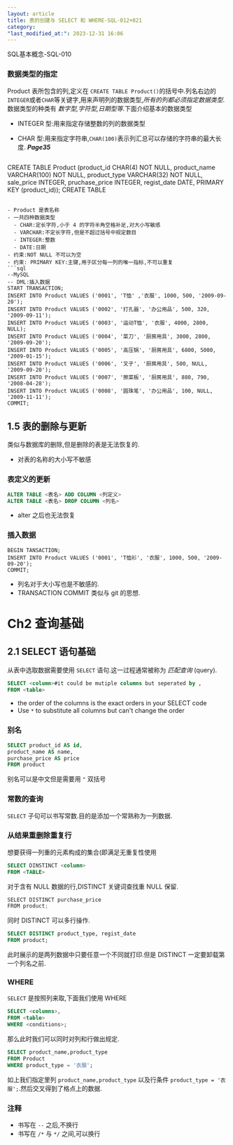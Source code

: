 ```yaml
---
layout: article
title: 表的创建与 SELECT 和 WHERE-SQL-012+021
category: 
"last_modified_at:": 2023-12-31 16:06
---
```

SQL基本概念-SQL-010
### 数据类型的指定
Product 表所包含的列,定义在 `CREATE TABLE Product()`的括号中.列名右边的 `INTEGER`或者`CHAR`等关键字,用来声明列的数据类型,*所有的列都必须指定数据类型*.数据类型的种类有  *数字型,字符型,日期型等*.下面介绍基本的数据类型
- INTEGER 型:用来指定存储整数的列的数据类型
- CHAR 型:用来指定字符串,`CHAR(100)`表示列汇总可以存储的字符串的最大长度.
  ***Page35***
  
  ```sql
CREATE TABLE Product
(product_id CHAR(4) NOT NULL,
product_name VARCHAR(100) NOT NULL,
product_type VARCHAR(32) NOT NULL,
sale_price INTEGER,
pruchase_price INTEGER,
regist_date DATE,
PRIMARY KEY (product_id));
CREATE TABLE
```

- Product 是表名称
- 一共四种数据类型
  - CHAR:定长字符,小于 4 的字符半角空格补足,对大小写敏感
  - VARCHAR:不定长字符,但是不超过括号中规定数目
  - INTEGER:整数
  - DATE:日期
- 约束:NOT NULL 不可以为空
- 约束: PRIMARY KEY:主键,用于区分每一列的唯一指标,不可以重复
```sql
--MySQL
-- DML:插入数据
START TRANSACTION;
INSERT INTO Product VALUES ('0001', 'T恤' ,'衣服', 1000, 500, '2009-09-20');
INSERT INTO Product VALUES ('0002', '打孔器', '办公用品', 500, 320, '2009-09-11');
INSERT INTO Product VALUES ('0003', '运动T恤', '衣服', 4000, 2800, NULL);
INSERT INTO Product VALUES ('0004', '菜刀', '厨房用具', 3000, 2800, '2009-09-20');
INSERT INTO Product VALUES ('0005', '高压锅', '厨房用具', 6800, 5000, '2009-01-15');
INSERT INTO Product VALUES ('0006', '叉子', '厨房用具', 500, NULL, '2009-09-20');
INSERT INTO Product VALUES ('0007', '擦菜板', '厨房用具', 880, 790, '2008-04-28');
INSERT INTO Product VALUES ('0008', '圆珠笔', '办公用品', 100, NULL, '2009-11-11');
COMMIT;
```


## 1.5 表的删除与更新
类似与数据库的删除,但是删除的表是无法恢复的.
- 对表的名称的大小写不敏感
### 表定义的更新
```sql
ALTER TABLE <表名> ADD COLUMN <列定义>
ALTER TABLE <表名> DROP COLUMN <列名>
```
- alter 之后也无法恢复
### 插入数据
```mysql
BEGIN TANSACTION;
INSERT INTO Product VALUES ('0001', 'T恤衫', '衣服', 1000, 500, '2009-09-20');
COMMIT;
```
- 列名对于大小写也是不敏感的.
- TRANSACTION COMMIT 类似与 git 的思想.

# Ch2 查询基础
## 2.1 SELECT 语句基础
从表中选取数据需要使用 `SELECT` 语句.这一过程通常被称为 *匹配查询* (query).

```sql
SELECT <column>#it could be mutiple columns but seperated by ,
FROM <table>
```

- the order of the columns is the exact orders in your SELECT code
- Use `*` to substitute all columns but can't change the order

 ### 别名
```sql
SELECT product_id AS id,
product_name AS name,
purchase_price AS price
FROM product
```
别名可以是中文但是需要用 `"` 双括号

### 常数的查询
`SELECT` 子句可以书写常数.目的是添加一个常熟称为一列数据.
### 从结果重删除重复行
想要获得一列重的元素构成的集合(即满足无重复性使用
```sql
SELECT DINSTINCT <column>
FROM <TABLE>
```
对于含有 NULL 数据的行,DISTINCT 关键词查找重 NULL 保留.
```python
SELECT DISTINCT purchase_price
FROM product;
```
同时 DISTINCT 可以多行操作.
```sql
SELECT DISTINCT product_type, regist_date
FROM product;
```
此时展示的是两列数据中只要任意一个不同就打印.但是 DISTINCT 一定要卸载第一个列名之前.
### WHERE
`SELECT` 是按照列来取,下面我们使用 WHERE
```sql
SELECT <columns>,
FROM <table>
WHERE <conditions>;
```
那么此时我们可以同时对列和行做出规定.
```sql
SELECT product_name,product_type
FROM Product
WHERE product_type = '衣服';
```
如上我们指定里列 `product_name,product_type` 以及行条件 `product_type = '衣服';`.然后交叉得到了格点上的数据.
### 注释
- 书写在 `--` 之后,不换行
- 书写在 `/*` 与 `*/` 之间,可以换行